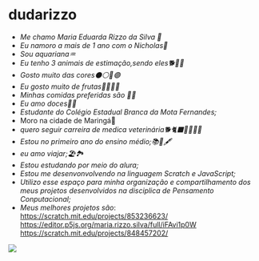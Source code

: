 # dudarizzo

- _Me chamo Maria Eduarda Rizzo da Silva 💖_
- _Eu namoro a mais de 1 ano com o Nicholas💍_
- _Sou aquariana♒_
- _Eu tenho 3 animais de estimação,sendo eles🐕🐢🐱_
- _Gosto muito das cores⚫⚪🔵🟣_
- _Eu gosto muito de frutas🍉🍇🍒🍓_
- _Minhas comidas preferidas são 🍔🍕_
- _Eu amo doces🍨🍫_
- _Estudante do Colégio Estadual Branca da Mota Fernandes;_
-  Moro na cidade de Maringá📍
- _quero seguir carreira de medica veterinária🐕🐈‍⬛🐎🦒🐑🐐_
- _Estou no primeiro ano do ensino médio;📚📒🖋️_
- _eu amo viajar;🏖️🏞️_
- _Estou estudando por meio do alura;_
- _Estou me desenvonvolvendo na linguagem Scratch e JavaScript;_
- _Utilizo esse espaço para minha organização e compartilhamento dos meus projetos desenvolvidos na disciplica de Pensamento Conputacional;_
- _Meus melhores projetos são_:
https://scratch.mit.edu/projects/853236623/
https://editor.p5js.org/maria.rizzo.silva/full/iFAvi1p0W
https://scratch.mit.edu/projects/848457202/


![](https://media.tenor.com/dJBFvlX0mcEAAAAC/dog-genious-dog.gif)
